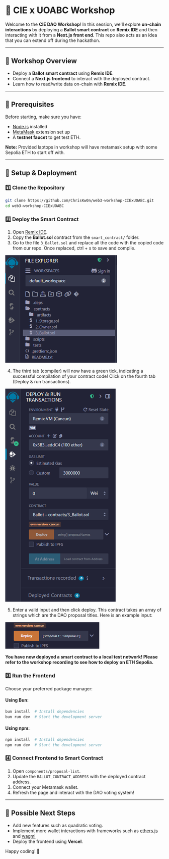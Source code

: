 # 🚀 CIE x UOABC Workshop

Welcome to the **CIE DAO Workshop**! In this session, we'll explore **on-chain interactions** by deploying a **Ballot smart contract** on **Remix IDE** and then interacting with it from a **Next.js front end**. This repo also acts as an idea that you can extend off during the hackathon.

---

## 📌 Workshop Overview

- Deploy a **Ballot smart contract** using **Remix IDE**.
- Connect a **Next.js frontend** to interact with the deployed contract.
- Learn how to read/write data on-chain with **Remix IDE**.

---

## 🎯 Prerequisites

Before starting, make sure you have:

- [Node.js](https://nodejs.org/) installed
- [MetaMask](https://metamask.io/) extension set up
- A **testnet faucet** to get test ETH.

**Note:** Provided laptops in workshop will have metamask setup with some Sepolia ETH to start off with.

---

## 🔧 Setup & Deployment

### 1️⃣ Clone the Repository
```sh
git clone https://github.com/ChrisKw0n/web3-workshop-CIExUOABC.git
cd web3-workshop-CIExUOABC
```

### 2️⃣ Deploy the Smart Contract
1. Open [Remix IDE](https://remix.ethereum.org/).
2. Copy the **Ballot.sol** contract from the `smart_contract/` folder.
3. Go to the file `3_Ballot.sol` and replace all the code with the copied code from our repo. Once replaced, ctrl + s to save and compile.

![alt text](/images/image1.png)

4. The third tab (compiler) will now have a green tick, indicating a successful compilation of your contract code! Click on the fourth tab (Deploy & run transactions).

![alt text](/images/image2.png)

5. Enter a valid input and then click deploy. This contract takes an array of strings which are the DAO proposal titles. Here is an example input:

![alt text](/images/image3.png)

**You have now deployed a smart contract to a local test network! Please refer to the workshop recording to see how to deploy on ETH Sepolia.**

### 3️⃣ Run the Frontend
Choose your preferred package manager:

#### Using Bun:
```sh
bun install  # Install dependencies
bun run dev  # Start the development server
```

#### Using npm:
```sh
npm install  # Install dependencies
npm run dev  # Start the development server
```

### 4️⃣ Connect Frontend to Smart Contract
1. Open `components/proposal-list`.
2. Update the `BALLOT_CONTRACT_ADDRESS` with the deployed contract address.
3. Connect your Metamask wallet.
3. Refresh the page and interact with the DAO voting system!

---

## 🚀 Possible Next Steps
- Add new features such as quadratic voting.
- Implement more wallet interactions with frameworks such as [ethers.js](https://docs.ethers.org/v5/) and [wagmi](https://wagmi.sh/)
- Deploy the frontend using **Vercel**.

Happy coding! 🎉
